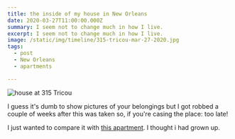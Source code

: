 ```yaml
---
title: the inside of my house in New Orleans
date: 2020-03-27T11:00:00.000Z
summary: I seem not to change much in how I live.
excerpt: I seem not to change much in how I live.
image: /static/img/timeline/315-tricou-mar-27-2020.jpg
tags:
  - post 
  - New Orleans
  - apartments

---
```


![house at 315 Tricou](/static/img/timeline/315-tricou-mar-27-2020.jpg "house at 315 Tricou")

I guess it's dumb to show pictures of your belongings but I got robbed a couple of weeks after this was taken so, if you're casing the place: too late! 

I just wanted to compare it with [this apartment](/timeline/532-pacific-street-brooklyn/). I thought i had grown up.